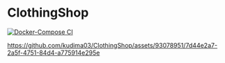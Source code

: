 # ClothingShop
[![Docker-Compose CI](https://github.com/kudima03/ClothingShop/actions/workflows/docker-compose-workflow.yml/badge.svg)](https://github.com/kudima03/ClothingShop/actions/workflows/docker-compose-workflow.yml)

https://github.com/kudima03/ClothingShop/assets/93078951/7d44e2a7-2a5f-4751-84d4-a775914e295e
